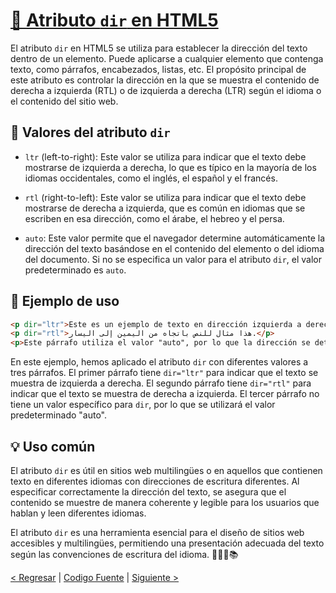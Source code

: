 # [📝 Atributo `dir` en HTML5](https://github.com/YonRasgg/Curso-de-Python-Desde-Cero/blob/main/15.%20Atributos%20HTML%205/6.Dir.html)

El atributo `dir` en HTML5 se utiliza para establecer la dirección del texto dentro de un elemento. Puede aplicarse a cualquier elemento que contenga texto, como párrafos, encabezados, listas, etc. El propósito principal de este atributo es controlar la dirección en la que se muestra el contenido de derecha a izquierda (RTL) o de izquierda a derecha (LTR) según el idioma o el contenido del sitio web.

## 🔑 Valores del atributo `dir`

- `ltr` (left-to-right): Este valor se utiliza para indicar que el texto debe mostrarse de izquierda a derecha, lo que es típico en la mayoría de los idiomas occidentales, como el inglés, el español y el francés.

- `rtl` (right-to-left): Este valor se utiliza para indicar que el texto debe mostrarse de derecha a izquierda, que es común en idiomas que se escriben en esa dirección, como el árabe, el hebreo y el persa.

- `auto`: Este valor permite que el navegador determine automáticamente la dirección del texto basándose en el contenido del elemento o del idioma del documento. Si no se especifica un valor para el atributo `dir`, el valor predeterminado es `auto`.

## 🔑 Ejemplo de uso

```html
<p dir="ltr">Este es un ejemplo de texto en dirección izquierda a derecha.</p>
<p dir="rtl">هذا مثال للنص باتجاه من اليمين إلى اليسار.</p>
<p>Este párrafo utiliza el valor "auto", por lo que la dirección se determina automáticamente.</p>
```

En este ejemplo, hemos aplicado el atributo `dir` con diferentes valores a tres párrafos. El primer párrafo tiene `dir="ltr"` para indicar que el texto se muestra de izquierda a derecha. El segundo párrafo tiene `dir="rtl"` para indicar que el texto se muestra de derecha a izquierda. El tercer párrafo no tiene un valor específico para `dir`, por lo que se utilizará el valor predeterminado "auto".

## 💡 Uso común

El atributo `dir` es útil en sitios web multilingües o en aquellos que contienen texto en diferentes idiomas con direcciones de escritura diferentes. Al especificar correctamente la dirección del texto, se asegura que el contenido se muestre de manera coherente y legible para los usuarios que hablan y leen diferentes idiomas.

El atributo `dir` es una herramienta esencial para el diseño de sitios web accesibles y multilingües, permitiendo una presentación adecuada del texto según las convenciones de escritura del idioma. 📝🔑💡📚

[< Regresar](https://github.com/YonRasgg/Curso-de-Python-Desde-Cero/blob/main/15.%20Atributos%20HTML%205/5.ContenteditableSpellCheck.md) | [Codigo Fuente](https://github.com/YonRasgg/Curso-de-Python-Desde-Cero/blob/main/15.%20Atributos%20HTML%205/6.Dir.html) | [Siguiente >](https://github.com/YonRasgg/Curso-de-Python-Desde-Cero/blob/main/15.%20Atributos%20HTML%205/7.DraggableHidden.md)
